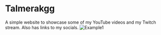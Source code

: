 # Talmerakgg
A simple website to showcase some of my YouTube videos and my Twitch stream. Also has links to my socials.
![Example1](https://i.imgur.com/ykYEk9P.png)
